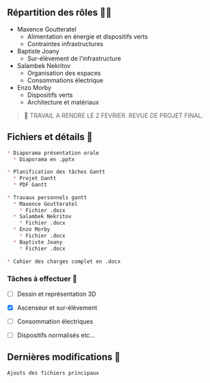 ## Répartition des rôles :family_man_boy:


* Maxence Goutteratel
  * Alimentation en énergie et dispositifs verts
  * Contraintes infrastructures
* Baptiste Joany
  * Sur-élèvement de l'infrastructure
* Salambek Nekritov
  * Organisation des espaces
  * Consommations électrique
* Enzo Morby
  * Dispositifs verts
  * Architecture et matériaux
  

> :calendar: TRAVAIL A RENDRE LE 2 FEVRIER. REVUE DE PROJET FINAL.


## Fichiers et détails :open_file_folder:

```md
* Diaporama présentation orale
  * Diaporama en .pptx
  
* Planification des tâches Gantt
  * Projet Gantt
  * PDF Gantt
  
* Travaux personnels gantt
  * Maxence Goutteratel
    * Fichier .docx
  * Salambek Nekritov
    * Fichier .docx
  * Enzo Morby
    * Fichier .docx
  * Baptiste Joany
    * Fichier .docx
    
* Cahier des charges complet en .docx
```

### Tâches à effectuer :pushpin:

- [ ] Dessin et représentation 3D
- [x] Ascenseur et sur-élèvement
- [ ] Consommation électriques
- [ ] Dispositifs normalisés etc...


## Dernières modifications :loudspeaker:

```
Ajouts des fichiers principaux
```
